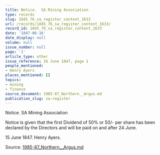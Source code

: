 ```yaml
---
title: Notice.  SA Mining Association
type: records
slug: 1845_76_sa_register_content_1633
url: /records/1845_76_sa_register_content_1633/
record_id: 1845_76_sa_register_content_1633
date: '1847-06-16'
date_display: null
volume: null
issue_number: null
page: '1'
article_type: other
issue_reference: 16 June 1847, page 1
people_mentioned:
- Henry Ayers
places_mentioned: []
topics:
- mining
- finance
source_document: 1985-87_Northern__Argus.md
publication_slug: sa-register
---
```


Notice.  SA Mining Association

Notice is given that the first Dividend of 50% or 50/- per share has been declared by the Directors and will be paid on and after 24 June.

15 June 1847.  Henry Ayers.

Source: [1985-87_Northern__Argus.md](/downloads/markdown/1985-87_Northern__Argus.md)
